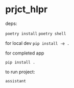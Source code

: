 # prjct_hlpr


deps:

```poetry install```
```poetry shell```

for local dev
```pip install -e .```

for completed app

```pip install .```

to run project:

```assistant```